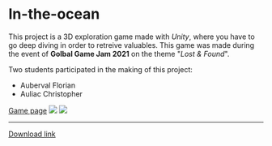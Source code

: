 # In-the-ocean

This project is a 3D exploration game made with *Unity*, where you have to go deep diving in order to retreive valuables.
This game was made during the event of **Golbal Game Jam 2021** on the theme "*Lost & Found*". 

Two students participated in the making of this project:
- Auberval Florian
- Auliac Christopher

[Game page](https://globalgamejam.org/2021/games/ocean-0)
![](https://ggj.s3.amazonaws.com/styles/game_content__wide/games/screenshots/2021/01/271590/e.png?itok=cYuI5zuY&timestamp=1612119420)
![](https://ggj.s3.amazonaws.com/styles/game_content__wide/games/screenshots/2021/01/271590/screenshot_20210131_192348.png?itok=lAGYDQjv&timestamp=1612119420)

-----------

[Download link](https://drive.google.com/drive/u/1/folders/1Yw1xqWRAi0t9GF32ZW5ofMiWEMTrAgtP)
